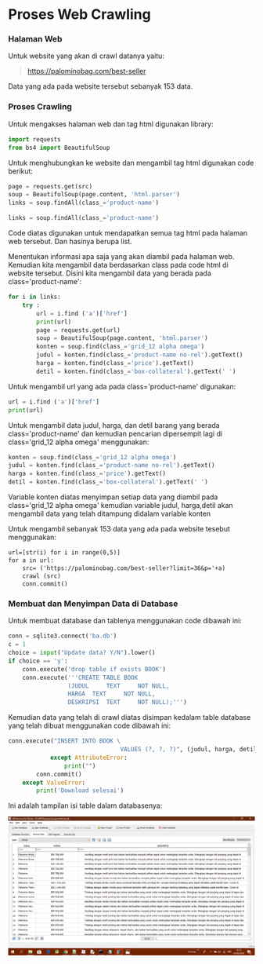 # Proses Web Crawling

### **Halaman Web**

Untuk website yang akan di crawl datanya yaitu:

> <https://palominobag.com/best-seller>

Data yang ada pada website tersebut sebanyak 153 data.

### **Proses Crawling**

Untuk mengakses halaman web dan tag html digunakan library:

```python
import requests 
from bs4 import BeautifulSoup
```



Untuk menghubungkan ke website dan mengambil tag html digunakan code berikut:

```python
page = requests.get(src)
soup = BeautifulSoup(page.content, 'html.parser')
links = soup.findAll(class_='product-name')
```

```python
links = soup.findAll(class_='product-name')
```

Code diatas digunakan untuk mendapatkan semua tag html pada halaman web tersebut. Dan hasinya berupa list.

Menentukan informasi apa saja yang akan diambil pada halaman web. Kemudian kita mengambil data berdasarkan class pada code html di website tersebut. Disini kita mengambil data yang berada pada class='product-name':

```python
for i in links:
	try :
        url = i.find ('a')['href']
        print(url)
        page = requests.get(url)
        soup = BeautifulSoup(page.content, 'html.parser')
        konten = soup.find(class_='grid_12 alpha omega')
        judul = konten.find(class_='product-name no-rel').getText()
        harga = konten.find(class_='price').getText()
        detil = konten.find(class_='box-collateral').getText(' ')
```
Untuk mengambil url yang ada pada class='product-name' digunakan:

```python
url = i.find ('a')['href']
print(url)
```



Untuk mengambil data judul, harga, dan detil barang yang berada class='product-name' dan kemudian pencarian dipersempit lagi  di class='grid_12 alpha omega' menggunakan:

```python
konten = soup.find(class_='grid_12 alpha omega')
judul = konten.find(class_='product-name no-rel').getText()
harga = konten.find(class_='price').getText()
detil = konten.find(class_='box-collateral').getText(' ')
```

Variable konten diatas menyimpan setiap data yang diambil pada class='grid_12 alpha omega' kemudian variable judul, harga,detil akan mengambil data yang telah ditampung didalam variable konten

Untuk mengambil sebanyak 153 data yang ada pada website tesebut menggunakan:

```
url=[str(i) for i in range(0,5)]
for a in url:
    src= ('https://palominobag.com/best-seller?limit=36&p='+a)
    crawl (src)
    conn.commit()
```

### **Membuat dan Menyimpan Data di Database**

Untuk membuat database dan tablenya menggunakan code dibawah ini:

```python
conn = sqlite3.connect('ba.db')
c = 1
choice = input("Update data? Y/N").lower()
if choice == 'y':
    conn.execute('drop table if exists BOOK')
    conn.execute('''CREATE TABLE BOOK
                 (JUDUL     TEXT     NOT NULL,
                 HARGA  TEXT     NOT NULL,
                 DESKRIPSI  TEXT     NOT NULL);''')
```



Kemudian data yang telah di crawl diatas disimpan kedalam table database yang telah dibuat menggunakan code dibawah ini:

```python
conn.execute("INSERT INTO BOOK \
                                VALUES (?, ?, ?)", (judul, harga, detil));
            except AttributeError:
                print("")
        conn.commit()
    except ValueError:
        print('Download selesai')
```

Ini adalah tampilan isi table dalam databasenya:

![Material for MkDocs](assets/images/db.png)